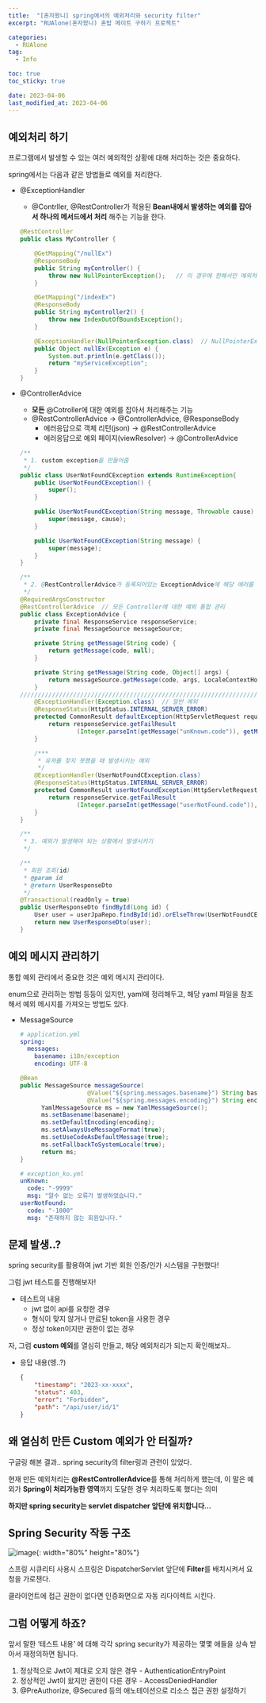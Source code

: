 ```yaml
---
title:  "[혼자왔니] spring에서의 예외처리와 security filter"
excerpt: "RUAlone(혼자왔니) 혼밥 메이트 구하기 프로젝트"

categories:
  - RUAlone
tag:
  - Info

toc: true
toc_sticky: true

date: 2023-04-06
last_modified_at: 2023-04-06
---
```

## 예외처리 하기

프로그램에서 발생할 수 있는 여러 예외적인 상황에 대해 처리하는 것은 중요하다.  

spring에서는 다음과 같은 방법들로 예외를 처리한다.  

- @ExceptionHandler
    - @Contrller, @RestController가 적용된 **Bean내에서 발생하는 예외를 잡아서 하나의 메서드에서 처리**
    해주는 기능을 한다.
    
    ```java
    @RestController
    public class MyController {
    
        @GetMapping("/nullEx")
        @ResponseBody
        public String myController() {
            throw new NullPointerException();   // 이 경우에 한해서만 예외처리가 가능함
        }
    
        @GetMapping("/indexEx")
        @ResponseBody
        public String myController2() {
            throw new IndexOutOfBoundsException();
        }
    
        @ExceptionHandler(NullPointerException.class)  // NullPointerException만
        public Object nullEx(Exception e) {
            System.out.println(e.getClass());
            return "myServiceException";
        }
    }
    ```
    

- @ControllerAdvice
    - **모든** @Cotroller에 대한 예외를 잡아서 처리해주는 기능
    - @RestControllerAdvice → @ControllerAdvice, @ResponseBody
        - 에러응답으로 객체 리턴(json) → @RestControllerAdvice
        - 에러응답으로 예외 페이지(viewResolver) → @ControllerAdvice
    
    ```java
    /**
     * 1. custom exception을 만들어줌
     */
    public class UserNotFoundCException extends RuntimeException{
        public UserNotFoundCException() {
            super();
        }
    
        public UserNotFoundCException(String message, Throwable cause) {
            super(message, cause);
        }
    
        public UserNotFoundCException(String message) {
            super(message);
        }
    }
    ```
    
    ```java
    /**
     * 2. @RestControllerAdvice가 등록되어있는 ExceptionAdvice에 해당 에러를 처리하기 위한 Handler를 만들어준다.
     */
    @RequiredArgsConstructor
    @RestControllerAdvice  // 모든 Controller에 대한 예외 통합 관리
    public class ExceptionAdvice {
        private final ResponseService responseService;
        private final MessageSource messageSource;
    
        private String getMessage(String code) {
            return getMessage(code, null);
        }
    
        private String getMessage(String code, Object[] args) {
            return messageSource.getMessage(code, args, LocaleContextHolder.getLocale());
        }
    /////////////////////////////////////////////////////////////////////////////////////////////////
        @ExceptionHandler(Exception.class)  // 일반 예외
        @ResponseStatus(HttpStatus.INTERNAL_SERVER_ERROR)   
        protected CommonResult defaultException(HttpServletRequest request, Exception e) {
            return responseService.getFailResult
                    (Integer.parseInt(getMessage("unKnown.code")), getMessage("unKnown.msg"));
        }
    
        /***
         * 유저를 찾지 못했을 때 발생시키는 예외
         */
        @ExceptionHandler(UserNotFoundCException.class)
        @ResponseStatus(HttpStatus.INTERNAL_SERVER_ERROR)
        protected CommonResult userNotFoundException(HttpServletRequest request, Exception e) {
            return responseService.getFailResult
                    (Integer.parseInt(getMessage("userNotFound.code")), getMessage("userNotFound.msg"));
        }
    }
    ```
    
    ```java
    /**
     * 3. 예외가 발생해야 되는 상황에서 발생시키기
     */
    
    /**
     * 회원 조회(id)
     * @param id
     * @return UserResponseDto
     */
    @Transactional(readOnly = true)
    public UserResponseDto findById(Long id) {
        User user = userJpaRepo.findById(id).orElseThrow(UserNotFoundCException::new);
        return new UserResponseDto(user);
    }
    ```
    

## 예외 메시지 관리하기

통합 예외 관리에서 중요한 것은 예외 메시지 관리이다.  

enum으로 관리하는 방법 등등이 있지만, yaml에 정리해두고, 해당 yaml 파일을 참조해서 예외 메시지를 가져오는 방법도 있다.  

- MessageSource
    
    ```yaml
    # application.yml
    spring:
      messages:
        basename: i18n/exception
        encoding: UTF-8
    ```
    
    ```java
    @Bean
    public MessageSource messageSource(
                       @Value("${spring.messages.basename}") String basename,
                       @Value("${spring.messages.encoding}") String encoding) {
          YamlMessageSource ms = new YamlMessageSource();
          ms.setBasename(basename);
          ms.setDefaultEncoding(encoding);
          ms.setAlwaysUseMessageFormat(true);
          ms.setUseCodeAsDefaultMessage(true);
          ms.setFallbackToSystemLocale(true);
          return ms;
    }
    ```
    
    ```yaml
    # exception_ko.yml
    unKnown:
      code: "-9999"
      msg: "알수 없는 오류가 발생하였습니다."
    userNotFound:
      code: "-1000"
      msg: "존재하지 않는 회원입니다."
    ```
    

## 문제 발생..?

spring security를 활용하여 jwt 기반 회원 인증/인가 시스템을 구현했다!  

그럼 jwt 테스트를 진행해보자!  

- 테스트의 내용
    - jwt 없이 api를 요청한 경우
    - 형식이 맞지 않거나 만료된 token을 사용한 경우
    - 정상 token이지만 권한이 없는 경우

자, 그럼 **custom 예외**를 열심히 만들고, 해당 예외처리가 되는지 확인해보자..

- 응답 내용(엥..?)
    
    ```json
    {
    	"timestamp": "2023-xx-xxxx",
    	"status": 403,
    	"error": "Forbidden",
    	"path": "/api/user/id/1"
    }
    ```
    

## 왜 열심히 만든 Custom 예외가 안 터질까?

구글링 해본 결과.. spring security의 filter링과 관련이 있었다.

현재 만든 예외처리는 **@RestControllerAdvice**를 통해 처리하게 했는데, 이 말은 예외가 **Spring이 처리가능한 영역**까지 도달한 경우 처리하도록 했다는 의미

**하지만 spring security는 servlet dispatcher 앞단에 위치합니다…**

## Spring Security 작동 구조

![image](/assets/images/RUAlone/2-1.png){: width="80%" height="80%"}

스프링 시큐리티 사용시 스프링은 DispatcherServlet 앞단에 **Filter**를 배치시켜서 요청을 가로챈다.  

클라이언트에 접근 권한이 없다면 인증화면으로 자동 리다이렉트 시킨다.  

## 그럼 어떻게 하죠?

앞서 말한 ‘테스트 내용’ 에 대해 각각 spring security가 제공하는 몇몇 애들을 상속 받아서 재정의하면 됩니다.

1. 정상적으로 Jwt이 제대로 오지 않은 경우 - AuthenticationEntryPoint
2. 정상적인 Jwt이 왔지만 권한이 다른 경우 - AccessDeniedHandler
3. @PreAuthorize, @Secured 등의 애노테이션으로 리소스 접근 권한 설정하기
